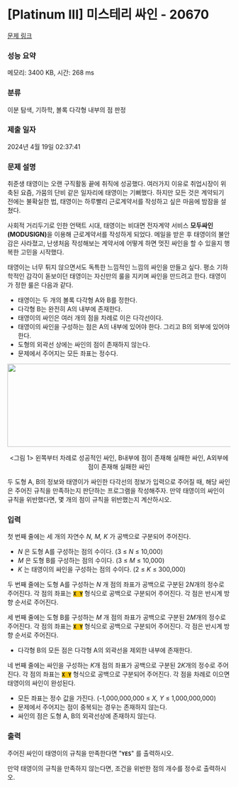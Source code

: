 # [Platinum III] 미스테리 싸인 - 20670 

[문제 링크](https://www.acmicpc.net/problem/20670) 

### 성능 요약

메모리: 3400 KB, 시간: 268 ms

### 분류

이분 탐색, 기하학, 볼록 다각형 내부의 점 판정

### 제출 일자

2024년 4월 19일 02:37:41

### 문제 설명

<p>취준생 태영이는 오랜 구직활동 끝에 취직에 성공했다. 여러가지 이유로 취업시장이 위축된 요즘, 가뭄의 단비 같은 일자리에 태영이는 기뻐했다. 하지만 모든 것은 계약되기 전에는 불확실한 법, 태영이는 하루빨리 근로계약서를 작성하고 싶은 마음에 밤잠을 설쳤다.</p>

<p>사회적 거리두기로 인한 언택트 시대, 태영이는 비대면 전자계약 서비스 <strong>모두싸인(MODUSIGN)</strong>을 이용해 근로계약서를 작성하게 되었다. 메일을 받은 후 태영이의 불안감은 사라졌고, 난생처음 작성해보는 계약서에 어떻게 하면 멋진 싸인을 할 수 있을지 행복한 고민을 시작했다.</p>

<p>태영이는 너무 튀지 않으면서도 독특한 느낌적인 느낌의 싸인을 만들고 싶다. 평소 기하학적인 감각이 돋보이던 태영이는 자신만의 룰을 지키며 싸인을 만드려고 한다. 태영이가 정한 룰은 다음과 같다.</p>

<ul>
	<li>태영이는 두 개의 볼록 다각형 A와 B를 정한다.</li>
	<li>다각형 B는 완전히 A의 내부에 존재한다.</li>
	<li>태영이의 싸인은 여러 개의 점을 차례로 이은 다각선이다.</li>
	<li>태영이의 싸인을 구성하는 점은 A의 내부에 있어야 한다. 그리고 B의 외부에 있어야 한다.</li>
	<li>도형의 외곽선 상에는 싸인의 점이 존재하지 않는다.</li>
	<li>문제에서 주어지는 모든 좌표는 정수다.</li>
</ul>

<p style="text-align: center;"><img alt="" src="https://upload.acmicpc.net/8338cb94-eb6a-4543-9732-ecf09dcd7dfc/" style="width: 600px; height: 187px;"></p>

<p style="text-align: center;"><그림 1> 왼쪽부터 차례로 성공적인 싸인, B내부에 점이 존재해 실패한 싸인, A외부에 점이 존재해 실패한 싸인</p>

<p> </p>

<p>두 도형 A, B의 정보와 태영이가 싸인한 다각선의 정보가 입력으로 주어질 때, 해당 싸인은 주어진 규칙을 만족하는지 판단하는 프로그램을 작성해주자. 만약 태영이의 싸인이 규칙을 위반했다면, 몇 개의 점이 규칙을 위반했는지 계산하시오.</p>

### 입력 

 <p>첫 번째 줄에는 세 개의 자연수 <em>N, M, K </em>가 공백으로 구분되어 주어진다.</p>

<ul>
	<li><em>N </em>은 도형 A를 구성하는 점의 수이다. (3 ≤ <em>N </em>​≤ 10,000)</li>
	<li><em>M </em>은 도형 B를 구성하는 점의 수이다. (3 ≤ <em>M </em>​≤ 10,000)</li>
	<li><em>K </em>는 태영이의 싸인을 구성하는 점의 수이다. (2 ≤ <em>K </em>​≤ 300,000)</li>
</ul>

<p>두 번째 줄에는 도형 A를 구성하는 <em>N </em>개 점의 좌표가 공백으로 구분된 2<em>N</em>개의 정수로 주어진다. 각 점의 좌표는 <strong><code><span style="background-color:#f1c40f;">X Y</span></code></strong> 형식으로 공백으로 구분되어 주어진다. 각 점은 반시계 방향 순서로 주어진다.</p>

<p>세 번째 줄에는 도형 B를 구성하는 <em>M</em> 개 점의 좌표가 공백으로 구분된 2<em>M</em>개의 정수로 주어진다. 각 점의 좌표는 <strong><code><span style="background-color:#f1c40f;">X Y</span></code></strong> 형식으로 공백으로 구분되어 주어진다. 각 점은 반시계 방향 순서로 주어진다.</p>

<ul>
	<li>다각형 B의 모든 점은 다각형 A의 외곽선을 제외한 내부에 존재한다.</li>
</ul>

<p>네 번째 줄에는 싸인을 구성하는 <em>K</em>개 점의 좌표가 공백으로 구분된 2<em>K</em>개의 정수로 주어진다. 각 점의 좌표는 <strong><code><span style="background-color:#f1c40f;">X Y</span></code></strong> 형식으로 공백으로 구분되어 주어진다. 각 점을 차례로 이으면 태영이의 싸인이 완성된다.</p>

<ul>
	<li>모든 좌표는 정수 값을 가진다. (-1,000,000,000 ≤ <em>X, Y </em>​≤ 1,000,000,000)</li>
	<li>문제에서 주어지는 점이 중복되는 경우는 존재하지 않는다.</li>
	<li>싸인의 점은 도형 A, B의 외곽선상에 존재하지 않는다.</li>
</ul>

### 출력 

 <p>주어진 싸인이 태영이의 규칙을 만족한다면 "<strong><code>YES</code></strong>" 를 출력하시오.</p>

<p>만약 태영이의 규칙을 만족하지 않는다면, 조건을 위반한 점의 개수를 정수로 출력하시오.</p>

